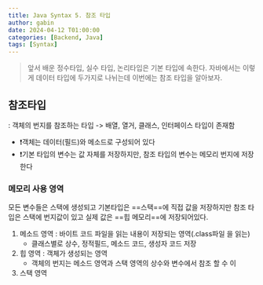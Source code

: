 ```yaml
---
title: Java Syntax 5. 참조 타입
author: gabin
date: 2024-04-12 T01:00:00
categories: [Backend, Java]
tags: [Syntax]
---
```

> 앞서 배운 정수타입, 실수 타입, 논리타입은 기본 타입에 속한다.
> 자바에서는 이렇게 데이터 타입에 두가지로 나뉘는데 이번에는 참조 타입을 알아보자.

## 참조타입
: 객체의 번지를 참조하는 타입 -> 배열, 열거, 클래스, 인터페이스 타입이 존재함

- ❗️객체는 데이터(필드)와 메소드로 구성되어 있다
- ❗️기본 타입의 변수는 값 자체를 저장하지만, 참조 타입의 변수는 메모리 번지에 저장한다

### 메모리 사용 영역
모든 변수들은 스택에 생성되고 기본타입은 ==스택==에 직접 값을 저장하지만 참조 타입은 스택에 번지값이 있고 실제 값은 ==힙 메모리==에 저장되어있다.

1. 메소드 영역 : 바이트 코드 파일을 읽는 내용이 저장되는 영역(.class파일 을 읽는)
   - 클래스별로 상수, 정적필드, 메소드 코드, 생성자 코드 저장
2. 힙 영역 : 객체가 생성되는 영역
   - 객체의 번지는 메소드 영역과 스택 영역의 상수와 변수에서 참조 할 수 이
3. 스택 영역
